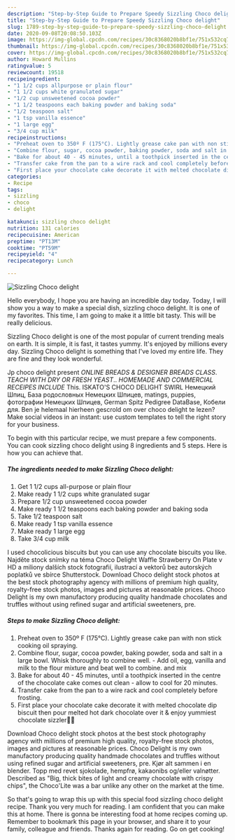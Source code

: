 ```yaml
---
description: "Step-by-Step Guide to Prepare Speedy Sizzling Choco delight"
title: "Step-by-Step Guide to Prepare Speedy Sizzling Choco delight"
slug: 1789-step-by-step-guide-to-prepare-speedy-sizzling-choco-delight
date: 2020-09-08T20:08:50.103Z
image: https://img-global.cpcdn.com/recipes/30c8368020b8bf1e/751x532cq70/sizzling-choco-delight-recipe-main-photo.jpg
thumbnail: https://img-global.cpcdn.com/recipes/30c8368020b8bf1e/751x532cq70/sizzling-choco-delight-recipe-main-photo.jpg
cover: https://img-global.cpcdn.com/recipes/30c8368020b8bf1e/751x532cq70/sizzling-choco-delight-recipe-main-photo.jpg
author: Howard Mullins
ratingvalue: 5
reviewcount: 19518
recipeingredient:
- "1 1/2 cups allpurpose or plain flour"
- "1 1/2 cups white granulated sugar"
- "1/2 cup unsweetened cocoa powder"
- "1 1/2 teaspoons each baking powder and baking soda"
- "1/2 teaspoon salt"
- "1 tsp vanilla essence"
- "1 large egg"
- "3/4 cup milk"
recipeinstructions:
- "Preheat oven to 350º F (175°C). Lightly grease cake pan with non stick cooking oil spraying."
- "Combine flour, sugar, cocoa powder, baking powder, soda and salt in a large bowl. Whisk thoroughly to combine well. Add oil, egg, vanilla and milk to the flour mixture and beat well to combine. and mix"
- "Bake for about 40 - 45 minutes, until a toothpick inserted in the centre of the chocolate cake comes out clean  allow to cool for 20 minutes."
- "Transfer cake from the pan to a wire rack and cool completely before frosting."
- "First place your chocolate cake decorate it with melted chocolate dip biscuit then pour melted hot dark chocolate over it &amp; enjoy yummiest chocolate sizzler🍫🍫"
categories:
- Recipe
tags:
- sizzling
- choco
- delight

katakunci: sizzling choco delight 
nutrition: 131 calories
recipecuisine: American
preptime: "PT13M"
cooktime: "PT59M"
recipeyield: "4"
recipecategory: Lunch

---
```



![Sizzling Choco delight](https://img-global.cpcdn.com/recipes/30c8368020b8bf1e/751x532cq70/sizzling-choco-delight-recipe-main-photo.jpg)

Hello everybody, I hope you are having an incredible day today. Today, I will show you a way to make a special dish, sizzling choco delight. It is one of my favorites. This time, I am going to make it a little bit tasty. This will be really delicious.

Sizzling Choco delight is one of the most popular of current trending meals on earth. It is simple, it is fast, it tastes yummy. It's enjoyed by millions every day. Sizzling Choco delight is something that I've loved my entire life. They are fine and they look wonderful.

Jp choco delight present *ONLINE BREADS &amp; DESIGNER BREADS CLASS*. *TEACH WITH DRY OR FRESH YEAST*.. *HOMEMADE AND COMMERCIAL RECEIPES INCLUDE* This. ISKATO&#39;S CHOCO DELIGHT SWIRL Немецкий Шпиц, База родословных Немецких Шпицев, matings, puppies, фотографии Немецких Шпицев, German Spitz Pedigree DataBase, Кобели для. Ben je helemaal hierheen gescrold om over choco delight te lezen? Make social videos in an instant: use custom templates to tell the right story for your business.


To begin with this particular recipe, we must prepare a few components. You can cook sizzling choco delight using 8 ingredients and 5 steps. Here is how you can achieve that.

<!--inarticleads1-->

##### The ingredients needed to make Sizzling Choco delight:

1. Get 1 1/2 cups all-purpose or plain flour
1. Make ready 1 1/2 cups white granulated sugar
1. Prepare 1/2 cup unsweetened cocoa powder
1. Make ready 1 1/2 teaspoons each baking powder and baking soda
1. Take 1/2 teaspoon salt
1. Make ready 1 tsp vanilla essence
1. Make ready 1 large egg
1. Take 3/4 cup milk


I used chocolicious biscuits but you can use any chocolate biscuits you like. Najděte stock snímky na téma Choco Delight Waffle Strawberry On Plate v HD a miliony dalších stock fotografií, ilustrací a vektorů bez autorských poplatků ve sbírce Shutterstock. Download Choco delight stock photos at the best stock photography agency with millions of premium high quality, royalty-free stock photos, images and pictures at reasonable prices. Choco Delight is my own manufactory producing quality handmade chocolates and truffles without using refined sugar and artificial sweeteners, pre. 

<!--inarticleads2-->

##### Steps to make Sizzling Choco delight:

1. Preheat oven to 350º F (175°C). Lightly grease cake pan with non stick cooking oil spraying.
1. Combine flour, sugar, cocoa powder, baking powder, soda and salt in a large bowl. Whisk thoroughly to combine well. - Add oil, egg, vanilla and milk to the flour mixture and beat well to combine. and mix
1. Bake for about 40 - 45 minutes, until a toothpick inserted in the centre of the chocolate cake comes out clean -  allow to cool for 20 minutes.
1. Transfer cake from the pan to a wire rack and cool completely before frosting.
1. First place your chocolate cake decorate it with melted chocolate dip biscuit then pour melted hot dark chocolate over it &amp; enjoy yummiest chocolate sizzler🍫🍫


Download Choco delight stock photos at the best stock photography agency with millions of premium high quality, royalty-free stock photos, images and pictures at reasonable prices. Choco Delight is my own manufactory producing quality handmade chocolates and truffles without using refined sugar and artificial sweeteners, pre. Kjør alt sammen i en blender. Topp med revet sjokolade, hempfrø, kakaonibs og/eller valnøtter. Described as &#34;Big, thick bites of light and creamy chocolate with crispy chips&#34;, the Choco&#39;Lite was a bar unlike any other on the market at the time. 

So that's going to wrap this up with this special food sizzling choco delight recipe. Thank you very much for reading. I am confident that you can make this at home. There is gonna be interesting food at home recipes coming up. Remember to bookmark this page in your browser, and share it to your family, colleague and friends. Thanks again for reading. Go on get cooking!
